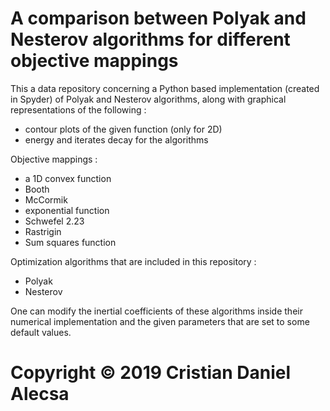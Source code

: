 # A comparison between Polyak and Nesterov algorithms for different objective mappings

This a data repository concerning a Python based implementation (created in Spyder) of Polyak and Nesterov algorithms, along with graphical representations of the following :
- contour plots of the given function (only for 2D)
- energy and iterates decay for the algorithms

Objective mappings : 
- a 1D convex function
- Booth
- McCormik
- exponential function
- Schwefel 2.23
- Rastrigin
- Sum squares function

Optimization algorithms that are included in this repository :
- Polyak 
- Nesterov

One can modify the inertial coefficients of these algorithms inside their numerical implementation and the given parameters that are set 
to some default values.


# Copyright © 2019 Cristian Daniel Alecsa
